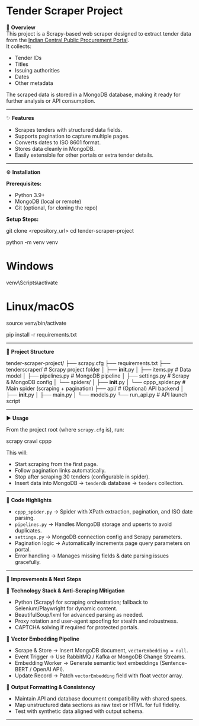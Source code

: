 
# Tender Scraper Project

📌 **Overview**  
This project is a Scrapy-based web scraper designed to extract tender data from the [Indian Central Public Procurement Portal](https://eprocure.gov.in/cppp/latestactivetendersnew/cpppdata?utm_source=chatgpt.com).  
It collects:  
- Tender IDs  
- Titles  
- Issuing authorities  
- Dates  
- Other metadata  

The scraped data is stored in a MongoDB database, making it ready for further analysis or API consumption.

---

✨ **Features**  
- Scrapes tenders with structured data fields.  
- Supports pagination to capture multiple pages.  
- Converts dates to ISO 8601 format.  
- Stores data cleanly in MongoDB.  
- Easily extensible for other portals or extra tender details.

---

⚙️ **Installation**

**Prerequisites:**  
- Python 3.9+  
- MongoDB (local or remote)  
- Git (optional, for cloning the repo)

**Setup Steps:**  

git clone <repository_url>
cd tender-scraper-project

python -m venv venv

# Windows
venv\Scripts\activate

# Linux/macOS
source venv/bin/activate

pip install -r requirements.txt


---

📂 **Project Structure**


tender-scraper-project/
├── scrapy.cfg
├── requirements.txt
├── tenderscraper/              # Scrapy project folder
│   ├── __init__.py
│   ├── items.py                 # Data model
│   ├── pipelines.py             # MongoDB pipeline
│   ├── settings.py              # Scrapy & MongoDB config
│   └── spiders/
│       ├── __init__.py
│       └── cppp_spider.py       # Main spider (scraping + pagination)
├── api/                         # (Optional) API backend
│   ├── __init__.py
│   ├── main.py
│   └── models.py
└── run_api.py                   # API launch script


---

▶️ **Usage**

From the project root (where `scrapy.cfg` is), run:  

scrapy crawl cppp

This will:  
- Start scraping from the first page.  
- Follow pagination links automatically.  
- Stop after scraping 30 tenders (configurable in spider).  
- Insert data into MongoDB → `tenderdb` database → `tenders` collection.

---

🧩 **Code Highlights**

- `cppp_spider.py` → Spider with XPath extraction, pagination, and ISO date parsing.  
- `pipelines.py` → Handles MongoDB storage and upserts to avoid duplicates.  
- `settings.py` → MongoDB connection config and Scrapy parameters.  
- Pagination logic → Automatically increments page query parameters on portal.  
- Error handling → Manages missing fields & date parsing issues gracefully.

---

🚀 **Improvements & Next Steps**

🔹 **Technology Stack & Anti-Scraping Mitigation**  
- Python (Scrapy) for scraping orchestration; fallback to Selenium/Playwright for dynamic content.  
- BeautifulSoup/lxml for advanced parsing as needed.  
- Proxy rotation and user-agent spoofing for stealth and robustness.  
- CAPTCHA solving if required for protected portals.

🔹 **Vector Embedding Pipeline**  
- Scrape & Store → Insert MongoDB document, `vectorEmbedding = null`.  
- Event Trigger → Use RabbitMQ / Kafka or MongoDB Change Streams.  
- Embedding Worker → Generate semantic text embeddings (Sentence-BERT / OpenAI API).  
- Update Record → Patch `vectorEmbedding` field with float vector array.

🔹 **Output Formatting & Consistency**  
- Maintain API and database document compatibility with shared specs.  
- Map unstructured data sections as raw text or HTML for full fidelity.  
- Test with synthetic data aligned with output schema.

---
